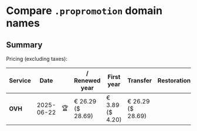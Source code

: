 # Compare `.propromotion` domain names

## Summary

Pricing (excluding taxes):

| Service | Date |  | / Renewed year | First year | Transfer | Restoration |
|--|--|--|--|--|--|--|
| **OVH** | 2025-06-22 | 🏆 | € 26.29<br>($ 28.69) | € 3.89<br>($ 4.20) | € 26.29<br>($ 28.69) |  |
